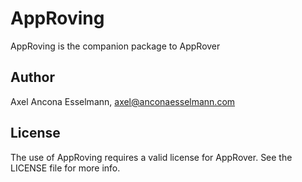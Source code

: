 # AppRoving

AppRoving is the companion package to AppRover

## Author

Axel Ancona Esselmann, axel@anconaesselmann.com

## License

The use of AppRoving requires a valid license for AppRover. See the LICENSE file for more info.
